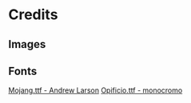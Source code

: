Credits
=======

## Images

## Fonts

[Mojang.ttf - Andrew Larson](http://www.dafont.com/es/mojang.font)
[Opificio.ttf - monocromo](http://www.dafont.com/es/opificio.font)